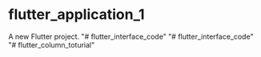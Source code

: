 # flutter_application_1

A new Flutter project.
"# flutter_interface_code" 
"# flutter_interface_code" 
"# flutter_column_toturial" 
